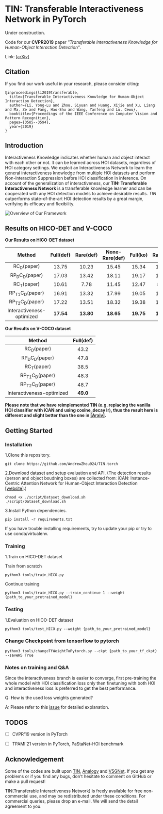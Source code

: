 # TIN: Transferable Interactiveness Network in PyTorch

Under construction.

Code for our **CVPR2019** paper *"Transferable Interactiveness Knowledge for Human-Object Interaction Detection"*.

Link: [[arXiv]](https://arxiv.org/abs/1811.08264)

## Citation
If you find our work useful in your research, please consider citing:
```
@inproceedings{li2019transferable,
  title={Transferable Interactiveness Knowledge for Human-Object Interaction Detection},
  author={Li, Yong-Lu and Zhou, Siyuan and Huang, Xijie and Xu, Liang and Ma, Ze and Fang, Hao-Shu and Wang, Yanfeng and Lu, Cewu},
  booktitle={Proceedings of the IEEE Conference on Computer Vision and Pattern Recognition},
  pages={3585--3594},
  year={2019}
}
```

## Introduction
Interactiveness Knowledge indicates whether human and object interact with each other or not. It can be learned across HOI datasets, regardless of HOI category settings. We exploit an Interactiveness Network to learn the general interactiveness knowledge from multiple HOI datasets and perform Non-Interaction Suppression before HOI classification in inference. On account of the generalization of interactiveness, our **TIN: Transferable Interactiveness Network** is a transferable knowledge learner and can be cooperated with any HOI detection models to achieve desirable results. *TIN* outperforms state-of-the-art HOI detection results by a great margin, verifying its efficacy and flexibility.

![Overview of Our Framework](https://github.com/DirtyHarryLYL/Transferable-Interactiveness-Network/blob/master/images/overview.jpg?raw=true)

## Results on HICO-DET and V-COCO

**Our Results on HICO-DET dataset**

|Method| Full(def) | Rare(def) | None-Rare(def)| Full(ko) | Rare(ko) | None-Rare(ko) |
|:---:|:---:|:---:|:---:|:---:|:---:|:---:|
|RC<sub>D</sub>(paper)| 13.75 | 10.23 | 15.45 | 15.34| 10.98|17.02|
|RP<sub>D</sub>C<sub>D</sub>(paper)| 17.03 | 13.42| 18.11| 19.17| 15.51|20.26|
|RC<sub>T</sub>(paper)| 10.61  | 7.78 | 11.45 | 12.47 | 8.87|13.54|
|RP<sub>T1</sub>C<sub>D</sub>(paper)| 16.91   | 13.32 | 17.99 | 19.05 | 15.22|20.19|
|RP<sub>T2</sub>C<sub>D</sub>(paper)| 17.22   | 13.51 | 18.32 | 19.38 | 15.38|20.57|
|Interactiveness-optimized| **17.54**  | **13.80** | **18.65** | **19.75** | **15.70** |**20.96**|

**Our Results on V-COCO dataset**

|Method| Full(def) |
|:---:|:---:|
|RC<sub>D</sub>(paper)| 43.2|
|RP<sub>D</sub>C<sub>D</sub>(paper)| 47.8 |
|RC<sub>T</sub>(paper)| 38.5 |
|RP<sub>T1</sub>C<sub>D</sub>(paper)| 48.3  |
|RP<sub>T2</sub>C<sub>D</sub>(paper)| 48.7 |
|Interactiveness-optimized| **49.0** |

**Please note that we have reimplemented TIN (e.g. replacing the vanilla HOI classifier with iCAN and using cosine_decay lr), thus the result here is different and slight better than the one in [[Arxiv]](https://arxiv.org/abs/1811.08264).**

## Getting Started

### Installation

1.Clone this repository.

```
git clone https://github.com/AndrewZhou924/TIN.torch
```

2.Download dataset and setup evaluation and API. (The detection results (person and object boudning boxes) are collected from: iCAN: Instance-Centric Attention Network for Human-Object Interaction Detection [[website]](http://chengao.vision/iCAN/).)

```
chmod +x ./script/Dataset_download.sh 
./script/Dataset_download.sh
```

3.Install Python dependencies.

```
pip install -r requirements.txt
```

If you have trouble installing requirements, try to update your pip or try to use conda/virtualenv.

### Training

1.Train on HICO-DET dataset

Train from scratch
```
python3 tools/train_HICO.py 
```
Continue training
```
python3 tools/train_HICO.py --train_continue 1 --weight {path_to_your_pretrained_model}
```

### Testing

1.Evaluation on HICO-DET dataset

```
python3 tools/test_HICO.py --weight {path_to_your_pretrained_model}
```

### Change Checkpoint from tensorflow to pytorch

```
python3 tools/changeTfWeightToPytorch.py --ckpt {path_to_your_tf_ckpt} --saveH5 True
```

### Notes on training and Q&A

Since the interactiveness branch is easier to converge, first pre-training the whole model with HOI classification loss only then finetuning with both HOI and interactiveness loss is preferred to get the best performance.

Q: How is the used loss weights generated? 

A: Please refer to this [issue](https://github.com/DirtyHarryLYL/Transferable-Interactiveness-Network/issues/36) for detailed explanation.

## TODOS
- [ ] CVPR'19 version in PyTorch
- [ ] TPAMI'21 version in PyTorch, PaStaNet-HOI benchmark


## Acknowledgement

Some of the codes are built upon [TIN](https://github.com/DirtyHarryLYL/Transferable-Interactiveness-Network), [Analogy](https://github.com/jpeyre/analogy) and [VSGNet](https://github.com/ASMIftekhar/VSGNet).
If you get any problems or if you find any bugs, don't hesitate to comment on GitHub or make a pull request! 

TIN(Transferable Interactiveness Network) is freely available for free non-commercial use, and may be redistributed under these conditions. For commercial queries, please drop an e-mail. We will send the detail agreement to you.


